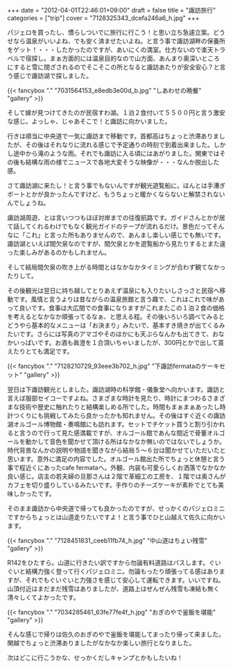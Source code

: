 +++
date = "2012-04-01T22:46:01+09:00"
draft = false
title = "諏訪旅行"
categories = ["trip"]
cover = "7128325343_dcefa246a6_h.jpg"
+++

パジェロを買ったし、慣らしついでに旅行に行こう！と思い立ち急遽立案。どうせなら温泉がいいよね、でも安く済ませたいよね。と言う事で諏訪湖畔の保養所をゲット！・・・したかったのですが、あいにくの満室。仕方ないので楽天トラベルで宿探し。まぁ方面的には温泉目的なので山方面、あんまり奥深いところにすると雪に閉ざされるのでそこそこの所となると諏訪あたりが安全安心？と言う感じで諏訪湖で探しました。

{{< fancybox "." "7031564153_e8edb3e00d_b.jpg" "しあわせの晩餐" "gallery" >}}

そして嫁が見つけてきたのが民宿すわ湖。１泊２食付いて５５００円と言う激安な感じ。よっしゃ、じゃあそこで！と諏訪に向かいました。

行きは順当に中央道で一気に諏訪まで移動です。首都高はちょっと渋滞ありましたが、その後はそれなりに流れる感じで予定通りの時刻で到着出来ました。しかし途中から滝のような雨。それでも諏訪に入る頃にはあがりました。関東ではその後も結構な雨の様でニュースで各地大変そうな映像が・・・なんか脱出した感。

さて諏訪湖に来たし！と言う事でもないんですが観光遊覧船に。ほんとは手漕ぎボートとかが良かったんですけど、もうちょっと暖かくならないと解禁されないんでしょうね。


諏訪湖周遊、とは言いつつもほぼ対岸までの往復航路です。ガイドさんとかが居て話してくれるわけでもなく観光ガイドのテープが流れるだけ。景色だってそんなに「これ」と言った所もありませんので、あんまし楽しい感じでも無いです。諏訪湖といえば間欠泉なのですが、間欠泉とかを遊覧船から見たりするとまた違った楽しみがあるのかもしれません。

そして結局間欠泉の吹き上がる時間とはなかなかタイミングが合わず観てなかったりして。


その後観光は翌日に持ち越してとりあえず温泉にも入りたいしさっさと民宿へ移動です。風情と言うよりは昔ながらの温泉旅館と言う趣で、これはこれで味があって良いです。食事は大広間での食事になりますがこれまたこの１泊２食の価格を考えるとなかなか頑張ってるなぁ、と思える程。その後いろいろ調べてみるとどうやら基本的なメニューは「お決まり」みたいで、基本すき焼きが出てくるみたいです。さらには写真のアマゴやそのほかにも天ぷらなんかも出てきて、おなかいっぱいです。お酒も眞澄を１合頂いちゃいましたが、300円とかで出して貰えたりとても満足です。

{{< fancybox "." "7128210729_93eee3b702_h.jpg" "下諏訪fermataのケーキセット" "gallery" >}}

翌日は下諏訪観光としました。諏訪湖時の科学館・儀象堂へ向かいます。諏訪と言えば服部セイコーですよね。さまざまな時計を見たり、時計にまつわるさまざまな技術や歴史に触れたりと結構楽しめる所でした。時間もまぁまぁあったし時計つくりにも挑戦してみたら良かったかも知れません。その後はすぐ近くの諏訪湖オルゴール博物館・奏鳴館にも訪れます。セットでチケット買うと割り引かれると言うので行って見た感満載ですが、オルゴール館であんな間近で骨董オルゴールを動かして音色を聞かせて頂ける所はなかなか無いのではないでしょうか。時代背景なんかの説明や物語を聞きながら結局５～６台は聞かせていただいたと思います。意外に満足の内容でした。オルゴール館出た所でちょっと休憩と言う事で程近くにあったcafe fermataへ。外観、内装も可愛らしくお洒落でなかなか良い感じ。店主の若夫婦の旦那さんは２階で革細工の工房を、１階では奥さんがカフェを切り盛りしているみたいです。手作りのチーズケーキが素朴でとても美味しかったです。

そのまま諏訪から中央道で帰っても良かったのですが、せっかくのパジェロミニですからちょっとは山道走りたいですよ！と言う事でひと山越えて佐久に向かいます。

{{< fancybox "." "7128451831_ceeb11fb74_h.jpg" "中山道はちょい残雪" "gallery" >}}

R142をひたすら。山道に行きたい訳ですから勿論有料道路はパスします。ぐいぐいと結構力強く登って行くパジェロミニ。勿論もったり頑張ってる感はありますが、それでもぐいぐいと力強さを感じて安心して運転できます。いいですね。山頂付近はまだまだ残雪はありましたが、道路上はぜんぜん残雪も凍結も無く清々しくてよかったです。

{{< fancybox "." "7034285461_63fe77fe4f_h.jpg" "おぎのやで釜飯を堪能" "gallery" >}}

そんな感じで帰りは佐久のおぎのやで釜飯を堪能してまったり帰って来ました。関越でちょっと渋滞ありましたがなかなか楽しい旅行となりました。

次はどこに行こうかな、せっかくだしキャンプとかもしたいね！
